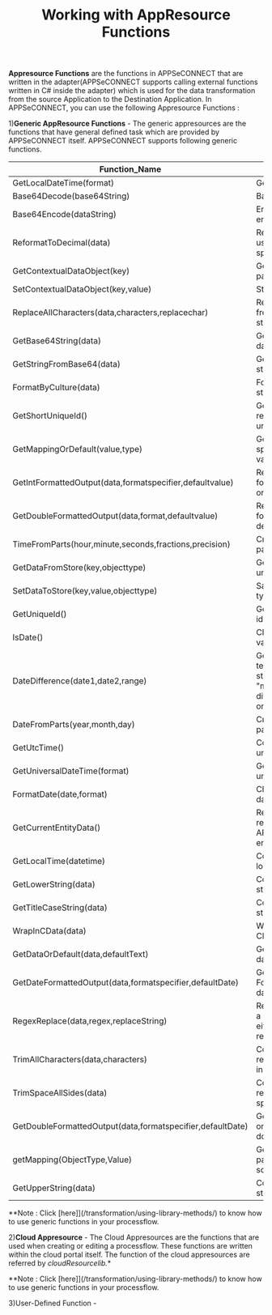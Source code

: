 ﻿---
title: "Working with AppResource Functions"
toc: true
tag: developers
category: "Processflow"
menus: 
    mapperprocessflow:
        title: "Working with Functions"
        weight: 8
        icon: fa fa-file-word-o
        identifier: different functions
---

**Appresource Functions** are the functions in APPSeCONNECT that are written in the adapter(APPSeCONNECT supports calling external functions written in C# inside the adapter) which is used for the data transformation from the source Application to the Destination Application. 
In APPSeCONNECT, you can use the following Appresource Functions :

1)**Generic AppResource Functions** - The generic appresources are the functions that have general defined task which are provided by APPSeCONNECT itself. APPSeCONNECT supports following generic functions.

|Function_Name|Description|Example|
|----------------------|---|----------------------|
|GetLocalDateTime(format)|Gets the local date time|[genericlib:GetLocalDateTime('yyyy-dd-MM')]|
|Base64Decode(base64String)|Base64Decode(base64String)|Base64Decode(base64String)|
|Base64Encode(dataString)|Encodes the data into base64 encoded string|[genericlib:Base64Encode(dataString)]|
|ReformatToDecimal(data)|Reformats a decimal value using the number format specified to local environment|[genericlib:ReformatToDecimal(data)]|
|GetContextualDataObject(key)|Gets a contextual data for a particular sync operation|[genericlib:GetContextualDataObject(key)]|
|SetContextualDataObject(key,value)|Stores contextual sync data|[genericlib:SetContextualDataObject(key, value)]|
|ReplaceAllCharacters(data,characters,replacechar)|Replaces a set of characters from data with a replacement string|[genericlib:ReplaceAllCharacters(data,characters,replacechar)]|
|GetBase64String(data)|Gets base64 string from a data|[genericlib:GetBase64String(data)]|
|GetStringFromBase64(data)|Gets a data from a base64 string|[genericlib:GetStringFromBase64(data)]|
|FormatByCulture(data)|Formats a data to local culture string|[genericlib:FormatByCulture(data)]|
|GetShortUniqueId()|Gets short hand representation of a globally unique identifier|[genericlib:GetShortUniqueId()]|
|GetMappingOrDefault(value,type)|Gets a look up type for a specific value or return the value itself|[genericlib:GetMappingOrDefault(value,type)]|
|GetIntFormattedOutput(data,formatspecifier,defaultvalue)|Returns the formatted output for an integer data passed in or the default value specified|[genericlib:GetIntFormattedOutput(data, formatspecifier, defaultvalue)]|
|GetDoubleFormattedOutput(data,format,defaultvalue)|Returns the formatted output for a double value or the default value specified|[genericlib:GetDoubleFormattedOutput(data, format, defaultvalue)]|
|TimeFromParts(hour,minute,seconds,fractions,precision)|Creates a time from values passed in as parameter|[genericlib:TimeFromParts(hour,minute,seconds,fractions,precision)]|
|GetDataFromStore(key,objecttype)|Gets data from storage for a unique key and object type|[genericlib:GetDataFromStore(key,schema)]|
|SetDataToStore(key,value,objecttype)|Saves data by key and object types|[genericlib:SetDataToStore(key,value,objecttype)]|
|GetUniqueId()|Generates a globally unique identifier|[genericlib:GetUniqueId()]|
|IsDate()|Checks whether the string is a valid date|[genericlib:IsDate()]|
|DateDifference(date1,date2,range)|Gets difference of two dates in terms of range value. Valid string values of range is "month", "day" or "year". The difference is calculated based on the range passed in|[genericlib:DateDifference(date1,date2,range)]|
|DateFromParts(year,month,day)|Creates a date from values passed in|[genericlib:DateFromParts(year,month,day)]|
|GetUtcTime()|Converts a local time to universal time|[genericlib:GetUtcTime()]|
|GetUniversalDateTime(format)|Gets a string representation of universal time|[genericlib:GetUniversalDateTime(format)]|
|FormatDate(date,format)|Changes format of a particular date|[genericlib:FormatDate(date,format)]|
|GetCurrentEntityData()|Returns an XML representation of APPSeCONNECT generated entity bucket|[genericlib:GetCurrentEntityData()]|
|GetLocalTime(datetime)|Converts an UTC date time to local datetime equivalent|[genericlib:GetLocalTime(datetime)]|
|GetLowerString(data)|Converts the data to a lower string case|[genericlib:GetUpperString(data)]|
|GetTitleCaseString(data)|Converts data to title case string|[genericlib:GetTitleCaseString(data)]|
|WrapInCData(data)|Wrap the data passed to a CData construct|[genericlib:WrapInCData(data)]|
|GetDataOrDefault(data,defaultText)|Gets the string equivalent of data passed or default text|[genericlib:GetDataOrDefault(data,"insync")]|
|GetDateFormattedOutput(data,formatspecifier,defaultDate)|Gets formatted date based on Format specified or default date passed|[genericlib:GetDateFormattedOutput(data,"dd/mm/yyyy","01/01/2010")]|
|RegexReplace(data,regex,replaceString)|Replaces the data string using a regular expression with either nothing or with the replacestring passed|[genericlib:RegexReplace(data,"[a-z]+"," ")]|
|TrimAllCharacters(data,characters)|Converts data to string and removes all characters passed in|[genericlib:TrimAllCharacters(data,"$@^")]|
|TrimSpaceAllSides(data)|Converts data to string and removes all leading white spaces|[genericlib:TrimSpaceAllSides(data)]|
|GetDoubleFormattedOutput(data,formatspecifier,defaultDate)|Gets formatted double based on Format specified or default double value passed|[genericlib:GetDoubleFormattedOutput(data,"%00d","30")]|
|getMapping(ObjectType,Value)|Gets value mapping for a particular type from either source or destination|[genericlib:getMapping("Currency" ,"$")]|
|GetUpperString(data)|Converts the data to an upper string case|[genericlib:GetUpperString(data)]|

**Note : Click [here]](/transformation/using-library-methods/) to know how to use generic functions in your processflow.

2)**Cloud Appresource** -  The Cloud Appresources are the functions that are used when creating or editing a processflow. These functions are written within the cloud portal itself. The function of the cloud appresources are referred by *cloudResourcelib.**

**Note : Click [here]](/transformation/using-library-methods/) to know how to use generic functions in your processflow.

3)User-Defined Function - 

